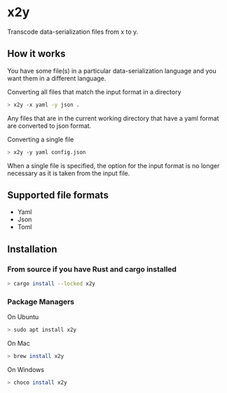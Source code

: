 # x2y

Transcode data-serialization files from x to y.

## How it works

You have some file(s) in a particular data-serialization language and you want 
them in a different language. 


Converting all files that match the input format in a directory

```bash
> x2y -x yaml -y json .
```
Any files that are in the current working directory that have a yaml format are 
converted to json format.

Converting a single file

```bash
> x2y -y yaml config.json
```
When a single file is specified, the option for the input format is no longer 
necessary as it is taken from the input file.


## Supported file formats 

* Yaml 
* Json
* Toml 


## Installation

### From source if you have Rust and cargo installed

```bash
> cargo install --locked x2y
```

### Package Managers

On Ubuntu

```bash
> sudo apt install x2y
```

On Mac

```bash
> brew install x2y
```

On Windows 

```bash
> choco install x2y
```






